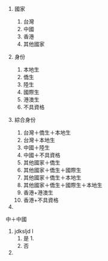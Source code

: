 1. 國家
   1. 台灣
   2. 中國
   3. 香港
   4. 其他國家
2. 身份
   1. 本地生
   2. 僑生
   3. 陸生
   4. 國際生
   5. 港澳生
   6. 不具資格

3. 綜合身份
   1. 台灣＋僑生＋本地生
   2. 台灣＋本地生
   3. 中國＋陸生
   4. 中國＋不具資格
   5. 其他國家＋僑生
   6. 其他國家＋僑生＋國際生
   7. 其他國家＋僑生＋本地生
   8. 其他國家＋僑生＋國際生＋本地生
   9. 香港+港澳生
   10. 香港+不具資格
4.  

中＋中國
1. jdksljd l
   1. 是
      1. 
   2. 否
2. 